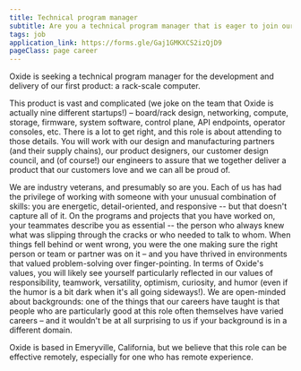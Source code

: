 ```yaml
---
title: Technical program manager
subtitle: Are you a technical program manager that is eager to join our mission?
tags: job
application_link: https://forms.gle/Gaj1GMKXCS2izQjD9
pageClass: page career
---
```


Oxide is seeking a technical program manager for the development and delivery of our first product: a rack-scale computer.  

<!--more-->

This product is vast and complicated (we joke on the team that Oxide is actually nine different startups!) – board/rack design, networking, compute, storage, firmware, system software, control plane, API endpoints, operator consoles, etc.  There is a lot to get right, and this role is about attending to those details.  You will work with our design and manufacturing partners (and their supply chains), our product designers, our customer design council, and (of course!) our engineers to assure that we together deliver a product that our customers love and we can all be proud of. 

We are industry veterans, and presumably so are you.  Each of us has had the privilege of working with someone with your unusual combination of skills: you are energetic, detail-oriented, and responsive -- but that doesn't capture all of it.  On the programs and projects that you have worked on, your teammates describe you as essential -- the person who always knew what was slipping through the cracks or who needed to talk to whom.  When things fell behind or went wrong, you were the one making sure the right person or team or partner was on it – and you have thrived in environments that valued problem-solving over finger-pointing.  In terms of Oxide's values, you will likely see yourself particularly reflected in our values of responsibility, teamwork, versatility, optimism, curiosity, and humor (even if the humor is a bit dark when it's all going sideways!).  We are open-minded about backgrounds:  one of the things that our careers have taught is that people who are particularly good at this role often themselves have varied careers – and it wouldn't be at all surprising to us if your background is in a different domain. 

Oxide is based in Emeryville, California, but we believe that this role can be effective remotely, especially for one who has remote experience.
